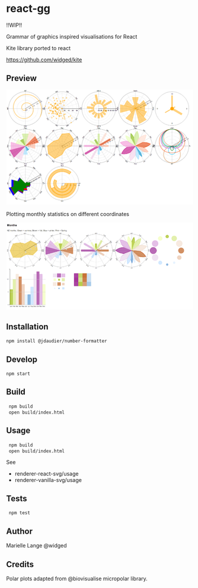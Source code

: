 # react-gg

!!WIP!!

Grammar of graphics inspired visualisations for React

Kite library ported to react 

https://github.com/widged/kite

## Preview

![library preview](preview.png "Library Preview")

Plotting monthly statistics on different coordinates

![months preview](months.png "Months Preview")

## Installation

    npm install @jdaudier/number-formatter

## Develop

    npm start

## Build

     npm build
     open build/index.html

## Usage

     npm build
     open build/index.html

See 
* renderer-react-svg/usage
* renderer-vanilla-svg/usage

## Tests

     npm test

## Author

Marielle Lange @widged


## Credits

Polar plots adapted from @biovisualise micropolar library.
